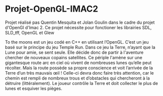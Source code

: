 # Projet-OpenGL-IMAC2

Projet réalisé pas Quentin Mesquita et Jolan Goulin dans le cadre du projet d'OpenGl d'Imac 2.
Ce projet nécessite pour fonctioner les librairies SDL, SLD_tff, OpenGL et Glew


   To the moons est un jeu codé en C++ en utilisant l’OpenGL. C’est un jeu basé sur le principe du jeu Temple Run.
Dans ce jeu la Terre, n’ayant que la Lune pour amie, se sent seule. Elle décide donc de partir à l'aventure chercher de nouveaux copains satellites.
Ce périple l'amène sur une gigantesque route arc en ciel où vivent de nombreuses lunes qu’elle peut récolter. Mais la route possède sa propre conscience et voit l’arrivée de la Terre d’un très mauvais œil ! Celle-ci devra donc faire très attention, car le chemin est rempli de nombreux trous et d’obstacles qui chercheront à la détruire (littéralement). Le joueur contrôle la Terre et doit collecter le plus de lunes et esquiver les pièges.

